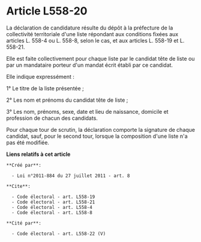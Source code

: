 # Article L558-20

La déclaration de candidature résulte du dépôt à la préfecture de la collectivité territoriale d'une liste répondant aux
conditions fixées aux articles L. 558-4 ou L. 558-8, selon le cas, et aux articles L. 558-19 et L. 558-21. 

Elle est faite collectivement pour chaque liste par le candidat tête de liste ou par un mandataire porteur d'un mandat écrit
établi par ce candidat. 

Elle indique expressément : 

1° Le titre de la liste présentée ; 

2° Les nom et prénoms du candidat tête de liste ; 

3° Les nom, prénoms, sexe, date et lieu de naissance, domicile et profession de chacun des candidats. 

Pour chaque tour de scrutin, la déclaration comporte la signature de chaque candidat, sauf, pour le second tour, lorsque la
composition d'une liste n'a pas été modifiée.

**Liens relatifs à cet article**

	**Créé par**:

	  - Loi n°2011-884 du 27 juillet 2011 - art. 8

	**Cite**:

	  - Code électoral - art. L558-19
	  - Code électoral - art. L558-21
	  - Code électoral - art. L558-4
	  - Code électoral - art. L558-8

	**Cité par**:

	  - Code électoral - art. L558-22 (V)
